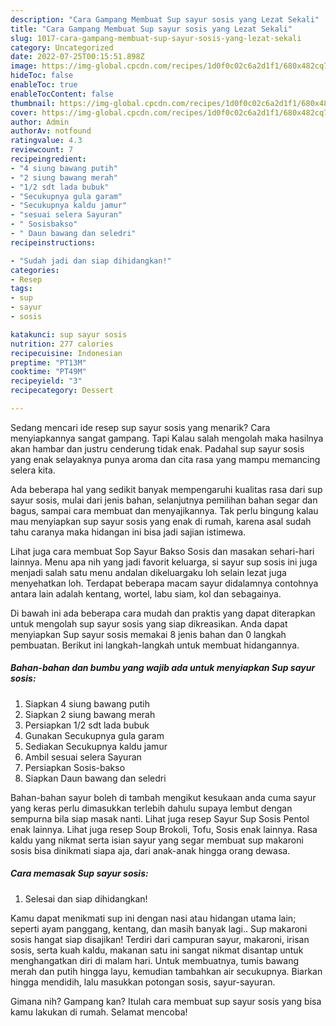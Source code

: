 ```yaml
---
description: "Cara Gampang Membuat Sup sayur sosis yang Lezat Sekali"
title: "Cara Gampang Membuat Sup sayur sosis yang Lezat Sekali"
slug: 1017-cara-gampang-membuat-sup-sayur-sosis-yang-lezat-sekali
category: Uncategorized
date: 2022-07-25T00:15:51.898Z
image: https://img-global.cpcdn.com/recipes/1d0f0c02c6a2d1f1/680x482cq70/sup-sayur-sosis-foto-resep-utama.jpg
hideToc: false
enableToc: true
enableTocContent: false
thumbnail: https://img-global.cpcdn.com/recipes/1d0f0c02c6a2d1f1/680x482cq70/sup-sayur-sosis-foto-resep-utama.jpg
cover: https://img-global.cpcdn.com/recipes/1d0f0c02c6a2d1f1/680x482cq70/sup-sayur-sosis-foto-resep-utama.jpg
author: Admin
authorAv: notfound
ratingvalue: 4.3
reviewcount: 7
recipeingredient:
- "4 siung bawang putih"
- "2 siung bawang merah"
- "1/2 sdt lada bubuk"
- "Secukupnya gula garam"
- "Secukupnya kaldu jamur"
- "sesuai selera Sayuran"
- " Sosisbakso"
- " Daun bawang dan seledri"
recipeinstructions:

- "Sudah jadi dan siap dihidangkan!"
categories:
- Resep
tags:
- sup
- sayur
- sosis

katakunci: sup sayur sosis 
nutrition: 277 calories
recipecuisine: Indonesian
preptime: "PT13M"
cooktime: "PT49M"
recipeyield: "3"
recipecategory: Dessert

---
```



Sedang mencari ide resep sup sayur sosis yang menarik? Cara menyiapkannya sangat gampang. Tapi Kalau salah mengolah maka hasilnya akan hambar dan justru cenderung tidak enak. Padahal sup sayur sosis yang enak selayaknya punya aroma dan cita rasa yang mampu memancing selera kita.


Ada beberapa hal yang sedikit banyak mempengaruhi kualitas rasa dari sup sayur sosis, mulai dari jenis bahan, selanjutnya pemilihan bahan segar dan bagus, sampai cara membuat dan menyajikannya. Tak perlu bingung kalau mau menyiapkan sup sayur sosis yang enak di rumah, karena asal sudah tahu caranya maka hidangan ini bisa jadi sajian istimewa.

Lihat juga cara membuat Sop Sayur Bakso Sosis dan masakan sehari-hari lainnya. Menu apa nih yang jadi favorit keluarga, si sayur sup sosis ini juga menjadi salah satu menu andalan dikeluargaku loh selain lezat juga menyehatkan loh. Terdapat beberapa macam sayur didalamnya contohnya antara lain adalah kentang, wortel, labu siam, kol dan sebagainya.


Di bawah ini ada beberapa cara mudah dan praktis yang dapat diterapkan untuk mengolah sup sayur sosis yang siap dikreasikan. Anda dapat menyiapkan Sup sayur sosis memakai 8 jenis bahan dan 0 langkah pembuatan. Berikut ini langkah-langkah untuk membuat hidangannya.

<!--inarticleads1-->

##### Bahan-bahan dan bumbu yang wajib ada untuk menyiapkan Sup sayur sosis:

1. Siapkan 4 siung bawang putih
1. Siapkan 2 siung bawang merah
1. Persiapkan 1/2 sdt lada bubuk
1. Gunakan Secukupnya gula garam
1. Sediakan Secukupnya kaldu jamur
1. Ambil sesuai selera Sayuran
1. Persiapkan  Sosis-bakso
1. Siapkan  Daun bawang dan seledri


Bahan-bahan sayur boleh di tambah mengikut kesukaan anda cuma sayur yang keras perlu dimasukkan terlebih dahulu supaya lembut dengan sempurna bila siap masak nanti. Lihat juga resep Sayur Sup Sosis Pentol enak lainnya. Lihat juga resep Soup Brokoli, Tofu, Sosis enak lainnya. Rasa kaldu yang nikmat serta isian sayur yang segar membuat sup makaroni sosis bisa dinikmati siapa aja, dari anak-anak hingga orang dewasa. 

<!--inarticleads2-->

##### Cara memasak Sup sayur sosis:


1. Selesai dan siap dihidangkan!

Kamu dapat menikmati sup ini dengan nasi atau hidangan utama lain; seperti ayam panggang, kentang, dan masih banyak lagi.. Sup makaroni sosis hangat siap disajikan! Terdiri dari campuran sayur, makaroni, irisan sosis, serta kuah kaldu, makanan satu ini sangat nikmat disantap untuk menghangatkan diri di malam hari. Untuk membuatnya, tumis bawang merah dan putih hingga layu, kemudian tambahkan air secukupnya. Biarkan hingga mendidih, lalu masukkan potongan sosis, sayur-sayuran. 

Gimana nih? Gampang kan? Itulah cara membuat sup sayur sosis yang bisa kamu lakukan di rumah. Selamat mencoba!
